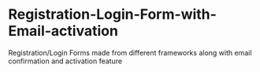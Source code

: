 # Registration-Login-Form-with-Email-activation
Registration/Login Forms made from different frameworks along with email confirmation and activation feature
